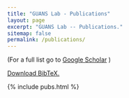 ```yaml
---
title: "GUANS Lab - Publications"
layout: page
excerpt: "GUANS Lab -- Publications."
sitemap: false
permalink: /publications/
---
```


(For a full list go to [Google Scholar](https://scholar.google.com/citations?user=kpPoy4gAAAAJ&hl=en) )


<p>
    <a href="{{ site.base }}/bib/pubs.bib">Download BibTeX.</a>
</p>

{% include pubs.html %}
